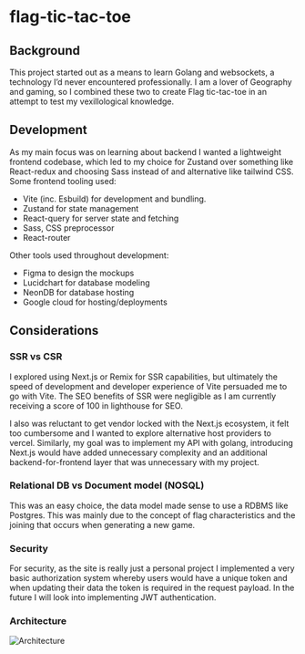 # flag-tic-tac-toe
## Background
This project started out as a means to learn Golang and websockets, a technology I’d never encountered professionally. I am a lover of Geography and gaming, so I combined these two to create Flag tic-tac-toe in an attempt to test my vexillological knowledge.

## Development
As my main focus was on learning about backend I wanted a lightweight frontend codebase, which led to my choice for Zustand over something like React-redux and choosing Sass instead of and alternative like tailwind CSS. Some frontend tooling used:
- Vite (inc. Esbuild) for development and bundling.
- Zustand for state management
- React-query for server state and fetching
- Sass, CSS preprocessor
- React-router

Other tools used throughout development:
- Figma to design the mockups
- Lucidchart for database modeling 
- NeonDB for database hosting
- Google cloud for hosting/deployments

## Considerations
### SSR vs CSR
I explored using Next.js or Remix for SSR capabilities, but ultimately the speed of development and developer experience of Vite persuaded me to go with Vite. The SEO benefits of SSR were negligible as I am currently receiving a score of 100 in lighthouse for SEO.

I also was reluctant to get vendor locked with the Next.js ecosystem, it felt too cumbersome and I wanted to explore alternative host providers to vercel. Similarly, my goal was to implement my API with golang, introducing Next.js would have added unnecessary complexity and an additional backend-for-frontend layer that was unnecessary with my project.

### Relational DB vs Document model (NOSQL)
This was an easy choice, the data model made sense to use a RDBMS like Postgres. This was mainly due to the concept of flag characteristics and the joining that occurs when generating a new game.

### Security
For security, as the site is really just a personal project I implemented a very basic authorization system whereby users would have a unique token and when updating their data the token is required in the request payload. In the future I will look into implementing JWT authentication.


### Architecture
![Architecture](https://github.com/user-attachments/assets/2bd39796-6303-41e3-a580-55b0220cc402)

 
